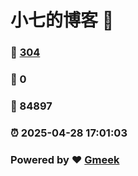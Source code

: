 # 小七的博客 :link:  
### :page_facing_up: [304](/tag.html) 
### :speech_balloon: 0 
### :hibiscus: 84897 
### :alarm_clock: 2025-04-28 17:01:03 
### Powered by :heart: [Gmeek](https://github.com/Meekdai/Gmeek)

